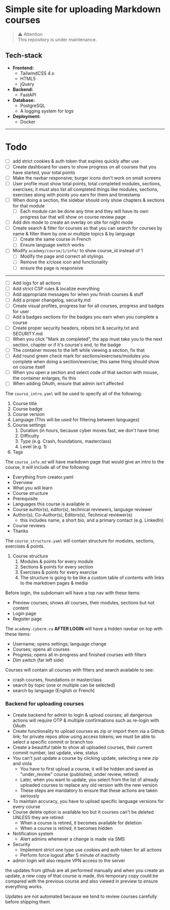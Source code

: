 # Simple site for uploading Markdown courses

> ⚠️ Attention<br>This repository is under maintenance.

## Tech-stack
- **Frontend:**
	- TailwindCSS 4.x
	- HTML5
	- jQuery
- **Backend:**
	- FastAPI
- **Database:**
	- PostgreSQL
	- A logging system for logs
- **Deployment:**
	- Docker

---

# Todo
- [ ] add strict cookies & auth token that expires quickly after use 
- [ ] Create dashboard for users to show progress on all courses that you have started, your total points 
- [ ] Make the navbar responsive; burger icons don't work on small screens 
- [ ] User profile must show total points, total completed modules, sections, exercises; it must also list all completed things like modules, sections, exercises along with points you earn for them and timestamp 
- [ ] When doing a section, the sidebar should only show chapters & sections for that module
	- [ ] Each module can be done any time and they will have its own progress bar that will show on course review page 
- [ ] Add dim mode to create an overlay on site for night mode 
- [ ] Create search & filter for courses so that you can search for courses by name & filter them by one or multiple topics & by language
	- [ ] Create the same course in French
	- [ ] Ensure language switch works 
- [ ] Modify `academy/course/1/info/` to show course_id instead of 1
	- [ ] Modify the page and correct all stylings 
	- [ ] Remove the x/close icon and functionality 
	- [ ] ensure the page is responsive 

---

- [ ] Add logs for all actions 
- [ ] Add strict CSP rules & localize everything 
- [ ] Add appropriate messages for when you finish courses & stuff
- [ ] Add a proper changelog, security.md 
- [ ] Create visual profiles, progress bar for all courses, progress and badges for user
- [ ] Add a badges sections for the badges you earn when you complete a course 
- [ ] Create proper security headers, robots.txt & security.txt and SECURITY.md 
- [ ] When you click "Mark as completed", the app must take you to the next section, chapter or if it's course's end, to the badge
- [ ] The container moves to the left while viewing a section, fix that
- [ ] Add round green check mark for sections/exercises/modules you complete when doing a section/exercise; this same thing should show on course itself  
- [ ] When you open a section and select code of that section with mouse, the container enlarges, fix this
- [ ] When adding OAuth, ensure that admin isn't affected

The `course_intro.yaml` will be used to specify all of the following:
1. Course title
3. Course badge 
4. Course version 
5. Language (This will be used for filtering between languages)
6. Course settings
	1. Duration (in hours, because cyber moves fast, we don't have time)
	2. Difficulty 
	3. Type (e.g. Crash, foundations, masterclass)
	4. Level (e.g. 1)
7. Tags


The `course_info.md` will have markdown page that would give an intro to the course, it will include all of the following:
- Everything from creator.yaml 
- Overview
- What you will learn
- Course structure
- Prerequisite
- Languages this course is available in
- Course auhtor(s), editor(s), technical reviewers, language reviewer  
- Author(s), Co-Author(s), Editors(s), Technical reviewer(s)
	- this includes name, a short bio, and a primary contact (e.g. LinkedIn)
- Course reviews
- Thanks

The `course_structure.yaml` will contain structure for modules, sections, exercises & points. 
1. Course structure 
	1. Modules & points for every module
	2. Sections & points for every section
	3. Exercises & points for every exercise
	4. The structure is going to be like a custom table of contents with links to the markdown pages & media 


Before login, the subdomain will have a top nav with these items:
- Preview courses; shows all courses, their modules, sections but not content 
- Login page
- Register page


The `academy.cyberm.ca` **AFTER LOGIN** will have a hidden navbar on top with these items:
- Username; opens settings; language change 
- Courses; opens all courses 
- Progress; opens all in-progress and finished courses with filters 
- Dim switch (far left side)

Courses will contain all courses with filters and search available to see:
- crash courses, foundations or masterclass 
- search by topic (one or multiple can be selected)
- search by language (English or French)


### Backend for uploading courses
- Create backend for admin to login & upload courses; all dangerous actions will require OTP & multiple confirmations such as re-login with OAuth 
- Create functionality to upload courses as zip or import them via a Github link; for private repos allow using access tokens; we must be able to select a specific commit or branch too 
- Create a beautiful table to show all uploaded courses, their current commit number, last update, view, status 
- You can't just update a course by clicking update, selecting a new zip and viola 
    - You have to first upload a course, it will be hidden and saved as "under_review" course (published, under review, retired)
    - Later, when you want to update, you select from the list of already uploaded courses to replace any old version with the new version 
    - These steps are mandatory to ensure that these actions are taken seriously 
- To maintain accuracy, you have to upload specific language versions for every course 
- Course delete option is available too but it courses can't be deleted UNLESS they are retired
	- When a course is retired, it becomes available for deletion
	- When a course is retired, it becomes hidden 
- Notification system
	- Alert admins whenever a change is made via SMS 
- Security 
	- Implement strict one type use cookies and auth token for all actions 
	- Perform force logout after 5 minute of inactivity 
- admin login will also require VPN access to the server 


the updates from github are all performed manually and when you create an update, a new copy of that course is made, this temporary copy could be compared with the previous course and also viewed in preview to ensure everything works. 

Updates are not automated because we tend to review courses carefully before shipping them.



